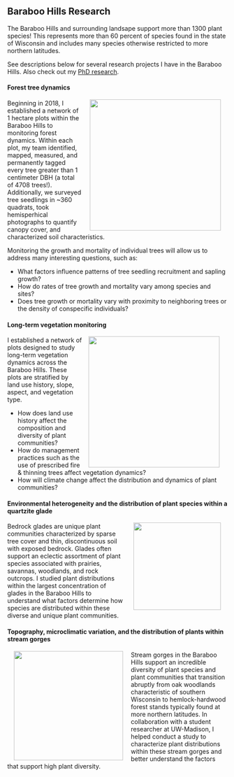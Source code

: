 ## Baraboo Hills Research

The Baraboo Hills and surrounding landsape support more than 1300 plant species! This represents more than 60 percent of species found in the state of Wisconsin and includes many species otherwise restricted to more northern latitudes.

See descriptions below for several research projects I have in the Baraboo Hills. Also check out my [PhD research](/coexistence).

#### Forest tree dynamics
<img style="padding: 0 15px; float: right;" src="https://jaredjbeck.github.io/IMG_2156.JPG" width="300" align="right">

Beginning in 2018, I established a network of 1 hectare plots within the Baraboo Hills to monitoring forest dynamics. Within each plot, my team identified, mapped, measured, and permanently tagged every tree greater than 1 centimeter DBH (a total of 4708 trees!). Additionally, we surveyed tree seedlings in ~360 quadrats, took hemisperhical photographs to quantify canopy cover, and characterized soil characteristics.

Monitoring the growth and mortality of individual trees will allow us to address many interesting questions, such as:
* What factors influence patterns of tree seedling recruitment and sapling growth?
* How do rates of tree growth and mortality vary among species and sites?
* Does tree growth or mortality vary with proximity to neighboring trees or the density of conspecific individuals?

#### Long-term vegetation monitoring

<img style="padding: 0 15px; float: right;" src="https://jaredjbeck.github.io/content/map_of_bh_monitoring plots.png " width="300" align="left">

I established a network of plots designed to study long-term vegetation dynamics across the Baraboo Hills. These plots are stratified by land use history, slope, aspect, and vegetation type. 

* How does land use history affect the composition and diversity of plant communities?
* How do management practices such as the use of prescribed fire & thinning trees affect vegetation dynamics?
* How will climate change affect the distribution and dynamics of plant communities?

#### Environmental heterogeneity and the distribution of plant species within a quartzite glade
<img style="padding: 0 15px; float: right;" src="https://jaredjbeck.github.io/images/IMG_3624.png" width="200" align="right">

Bedrock glades are unique plant communities characterized by sparse tree cover and thin, discontinuous soil with exposed bedrock. Glades often support an eclectic assortment of plant species associated with prairies, savannas, woodlands, and rock outcrops. I studied plant distributions within the largest concentration of glades in the Baraboo Hills to understand what factors determine how species are distributed within these diverse and unique plant communities.

#### Topography, microclimatic variation, and the distribution of plants within stream gorges
<img style="padding: 0 15px; float: left;" src="https://jaredjbeck.github.io/images/IMG_1109.JPG" width="250" align="left"> Stream gorges in the Baraboo Hills support an incredible diversity of plant species and plant communities that transition abruptly from oak woodlands characteristic of southern Wisconsin to hemlock-hardwood forest stands typically found at more northern latitudes. In collaboration with a student researcher at UW-Madison, I helped conduct a study to characterize plant distributions within these stream gorges and better understand the factors that support high plant diversity.

